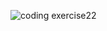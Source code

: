 ![coding exercise22](https://github.com/user-attachments/assets/f2464a8f-4c4c-49ef-b43e-63cbfa9f004d)

